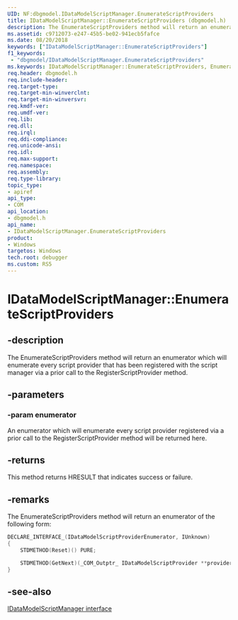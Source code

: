 ```yaml
---
UID: NF:dbgmodel.IDataModelScriptManager.EnumerateScriptProviders
title: IDataModelScriptManager::EnumerateScriptProviders (dbgmodel.h)
description: The EnumerateScriptProviders method will return an enumerator which will enumerate every script provider that has been registered with the script manager via a prior call to the RegisterScriptProvider method. 
ms.assetid: c9712073-e247-45b5-be02-941ecb5fafce
ms.date: 08/20/2018
keywords: ["IDataModelScriptManager::EnumerateScriptProviders"]
f1_keywords:
 - "dbgmodel/IDataModelScriptManager.EnumerateScriptProviders"
ms.keywords: IDataModelScriptManager::EnumerateScriptProviders, EnumerateScriptProviders, IDataModelScriptManager.EnumerateScriptProviders, IDataModelScriptManager::EnumerateScriptProviders, IDataModelScriptManager.EnumerateScriptProviders
req.header: dbgmodel.h
req.include-header:
req.target-type:
req.target-min-winverclnt:
req.target-min-winversvr:
req.kmdf-ver:
req.umdf-ver:
req.lib:
req.dll:
req.irql: 
req.ddi-compliance:
req.unicode-ansi:
req.idl:
req.max-support:
req.namespace:
req.assembly:
req.type-library: 
topic_type: 
- apiref
api_type: 
- COM
api_location: 
- dbgmodel.h
api_name: 
- IDataModelScriptManager.EnumerateScriptProviders
product:
- Windows
targetos: Windows
tech.root: debugger
ms.custom: RS5
---
```


# IDataModelScriptManager::EnumerateScriptProviders


## -description

The EnumerateScriptProviders method will return an enumerator which will enumerate every script provider that has been registered with the script manager via a prior call to the RegisterScriptProvider method. 

## -parameters

### -param enumerator
An enumerator which will enumerate every script provider registered via a prior call to the RegisterScriptProvider method will be returned here.

## -returns
This method returns HRESULT that indicates success or failure.

## -remarks

The EnumerateScriptProviders method will return an enumerator of the following form: 

```cpp
DECLARE_INTERFACE_(IDataModelScriptProviderEnumerator, IUnknown)
{
    STDMETHOD(Reset)() PURE;

    STDMETHOD(GetNext)(_COM_Outptr_ IDataModelScriptProvider **provider) PURE;
}

```

## -see-also

[IDataModelScriptManager interface](nn-dbgmodel-idatamodelscriptmanager.md)
